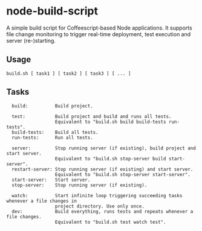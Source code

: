 node-build-script
=================

A simple build script for Coffeescript-based Node applications. It supports file
change monitoring to trigger real-time deployment, test execution and server (re-)starting.

Usage
-----

    build.sh [ task1 ] [ task2 ] [ task3 ] [ ... ]

Tasks
-----

      build:          Build project.

      test:           Build project and build and runs all tests.
                      Equivalent to "build.sh build build-tests run-tests".
      build-tests:    Build all tests.
      run-tests:      Run all tests.

      server:         Stop running server (if existing), build project and start server.
                      Equivalent to "build.sh stop-server build start-server".
      restart-server: Stop running server (if existing) and start server.
                      Equivalent to "build.sh stop-server start-server".
      start-server:   Start server.
      stop-server:    Stop running server (if existing).

      watch:          Start infinite loop triggering succeeding tasks whenever a file changes in
                      project directory. Use only once.
      dev:            Build everything, runs tests and repeats whenever a file changes.
                      Equivalent to "build.sh test watch test".

